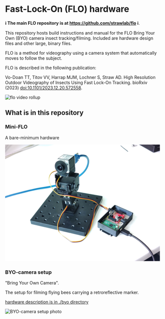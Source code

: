 # Fast-Lock-On (FLO) hardware

**ℹ️ The main FLO repository is at https://github.com/strawlab/flo ℹ️**.

This repository hosts build instructions and manual for the FLO Bring Your Own
(BYO) camera insect tracking/filming. Included are hardware design files and other large,
binary files.

FLO is a method for videography using a camera system that automatically moves
to follow the subject.

FLO is described in the following publication:

[FLO paper]: https://doi.org/10.1101/2023.12.20.572558

Vo-Doan TT, Titov VV, Harrap MJM, Lochner S, Straw AD. High Resolution Outdoor Videography of Insects Using Fast Lock-On Tracking. bioRxiv (2023) [doi:10.1101/2023.12.20.572558][FLO paper].

![flo video rollup](https://strawlab.org/assets/images/flo-video-rollup-tiny.gif)

## What is in this repository

### Mini-FLO

A bare-minimum hardware

![Mini-FLO photo](mini-flo.jpg)

### BYO-camera setup

"Bring Your Own Camera".

The setup for filming flying bees carrying a retroreflective marker.

[hardware description is in ./byo directory](./byo/readme.md)

![BYO-camera setup photo](<byo-whole(3).jpg>)
